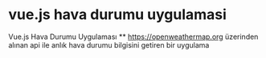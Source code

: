 # vue.js hava durumu uygulamasi
 Vue.js Hava Durumu Uygulaması ** https://openweathermap.org üzerinden alınan api ile anlık hava durumu bilgisini getiren bir uygulama
